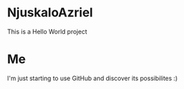 # NjuskaloAzriel
This is a Hello World project

# Me
I'm just starting to use GitHub and discover its possibilites :)
